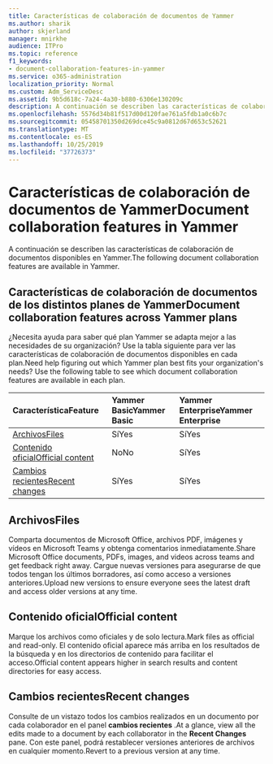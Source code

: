 ```yaml
---
title: Características de colaboración de documentos de Yammer
ms.author: sharik
author: skjerland
manager: mnirkhe
audience: ITPro
ms.topic: reference
f1_keywords:
- document-collaboration-features-in-yammer
ms.service: o365-administration
localization_priority: Normal
ms.custom: Adm_ServiceDesc
ms.assetid: 9b5d618c-7a24-4a30-b880-6306e130209c
description: A continuación se describen las características de colaboración de documentos disponibles en Yammer.
ms.openlocfilehash: 5576d34b81f517d00d120fae761a5fdb1a0c6b7c
ms.sourcegitcommit: 05458701350d269dce45c9a0812d67d653c52621
ms.translationtype: MT
ms.contentlocale: es-ES
ms.lasthandoff: 10/25/2019
ms.locfileid: "37726373"
---
```

# <a name="document-collaboration-features-in-yammer"></a><span data-ttu-id="8349f-103">Características de colaboración de documentos de Yammer</span><span class="sxs-lookup"><span data-stu-id="8349f-103">Document collaboration features in Yammer</span></span>

<span data-ttu-id="8349f-104">A continuación se describen las características de colaboración de documentos disponibles en Yammer.</span><span class="sxs-lookup"><span data-stu-id="8349f-104">The following document collaboration features are available in Yammer.</span></span>
  
## <a name="document-collaboration-features-across-yammer-plans"></a><span data-ttu-id="8349f-105">Características de colaboración de documentos de los distintos planes de Yammer</span><span class="sxs-lookup"><span data-stu-id="8349f-105">Document collaboration features across Yammer plans</span></span>

<span data-ttu-id="8349f-p101">¿Necesita ayuda para saber qué plan Yammer se adapta mejor a las necesidades de su organización? Use la tabla siguiente para ver las características de colaboración de documentos disponibles en cada plan.</span><span class="sxs-lookup"><span data-stu-id="8349f-p101">Need help figuring out which Yammer plan best fits your organization's needs? Use the following table to see which document collaboration features are available in each plan.</span></span>
  
|<span data-ttu-id="8349f-108">**Característica**</span><span class="sxs-lookup"><span data-stu-id="8349f-108">**Feature**</span></span>|<span data-ttu-id="8349f-109">**Yammer Basic**</span><span class="sxs-lookup"><span data-stu-id="8349f-109">**Yammer Basic**</span></span>|<span data-ttu-id="8349f-110">**Yammer Enterprise**</span><span class="sxs-lookup"><span data-stu-id="8349f-110">**Yammer Enterprise**</span></span>|
|:-----|:-----|:-----|
|[<span data-ttu-id="8349f-111">Archivos</span><span class="sxs-lookup"><span data-stu-id="8349f-111">Files</span></span>](document-collaboration-features-in-yammer.md#files) <br/> |<span data-ttu-id="8349f-112">Sí</span><span class="sxs-lookup"><span data-stu-id="8349f-112">Yes</span></span>  <br/> |<span data-ttu-id="8349f-113">Sí</span><span class="sxs-lookup"><span data-stu-id="8349f-113">Yes</span></span>  <br/> |
|[<span data-ttu-id="8349f-114">Contenido oficial</span><span class="sxs-lookup"><span data-stu-id="8349f-114">Official content</span></span>](document-collaboration-features-in-yammer.md#official-content) <br/> |<span data-ttu-id="8349f-115">No</span><span class="sxs-lookup"><span data-stu-id="8349f-115">No</span></span>  <br/> |<span data-ttu-id="8349f-116">Sí</span><span class="sxs-lookup"><span data-stu-id="8349f-116">Yes</span></span>  <br/> |
|[<span data-ttu-id="8349f-117">Cambios recientes</span><span class="sxs-lookup"><span data-stu-id="8349f-117">Recent changes</span></span>](document-collaboration-features-in-yammer.md#recent-changes) <br/> |<span data-ttu-id="8349f-118">Sí</span><span class="sxs-lookup"><span data-stu-id="8349f-118">Yes</span></span>  <br/> |<span data-ttu-id="8349f-119">Sí</span><span class="sxs-lookup"><span data-stu-id="8349f-119">Yes</span></span>  <br/> |

## <a name="files"></a><span data-ttu-id="8349f-120">Archivos</span><span class="sxs-lookup"><span data-stu-id="8349f-120">Files</span></span>

<span data-ttu-id="8349f-121">Comparta documentos de Microsoft Office, archivos PDF, imágenes y vídeos en Microsoft Teams y obtenga comentarios inmediatamente.</span><span class="sxs-lookup"><span data-stu-id="8349f-121">Share Microsoft Office documents, PDFs, images, and videos across teams and get feedback right away.</span></span> <span data-ttu-id="8349f-122">Cargue nuevas versiones para asegurarse de que todos tengan los últimos borradores, así como acceso a versiones anteriores.</span><span class="sxs-lookup"><span data-stu-id="8349f-122">Upload new versions to ensure everyone sees the latest draft and access older versions at any time.</span></span>
  
## <a name="official-content"></a><span data-ttu-id="8349f-123">Contenido oficial</span><span class="sxs-lookup"><span data-stu-id="8349f-123">Official content</span></span>

<span data-ttu-id="8349f-124">Marque los archivos como oficiales y de solo lectura.</span><span class="sxs-lookup"><span data-stu-id="8349f-124">Mark files as official and read-only.</span></span> <span data-ttu-id="8349f-125">El contenido oficial aparece más arriba en los resultados de la búsqueda y en los directorios de contenido para facilitar el acceso.</span><span class="sxs-lookup"><span data-stu-id="8349f-125">Official content appears higher in search results and content directories for easy access.</span></span>

## <a name="recent-changes"></a><span data-ttu-id="8349f-126">Cambios recientes</span><span class="sxs-lookup"><span data-stu-id="8349f-126">Recent changes</span></span>

<span data-ttu-id="8349f-127">Consulte de un vistazo todos los cambios realizados en un documento por cada colaborador en el panel **cambios recientes** .</span><span class="sxs-lookup"><span data-stu-id="8349f-127">At a glance, view all the edits made to a document by each collaborator in the **Recent Changes** pane.</span></span> <span data-ttu-id="8349f-128">Con este panel, podrá restablecer versiones anteriores de archivos en cualquier momento.</span><span class="sxs-lookup"><span data-stu-id="8349f-128">Revert to a previous version at any time.</span></span>
  